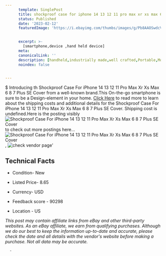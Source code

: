 ```yaml
---
      template: SinglePost
      title: shockproof case for iphone 14 13 12 11 pro max xr xs max 6 8 7 plus se cover
      status: Published
      date: '2023-02-12'
      featuredImage: 'https://i.ebayimg.com/thumbs/images/g/Pb8AAOSwdcVhKRq9/s-l225.jpg'
       

      excerpt: >-
        [smartphone,device ,hand held device]
      meta:
      canonicalLink: ''
      description: [handheld,industrially made,well crafted,Portable,Mobile,Compact,Convenient,Lightweight,Maneuverable,Man-portable,Miniature,Carriable,Hand-held,Light,Holdable,Transportable,Mobile device,Pocket-sized,On-the-go,Wireless,Cordless,Compact size,Convenient size, smartphone,device ,hand held device]
      noindex: false
      

---
```

$
      Introducing th Shockproof Case For iPhone 14 13 12 11 Pro Max Xr Xs Max 6 8 7 Plus SE Cover from a well-known brand.This On-the-go smartphone is sure to be a Design-element in your home. [Click Here](https://www.ebay.com/itm/154806091201?hash=item240b297dc1%3Ag%3APb8AAOSwdcVhKRq9&mkevt=1&mkcid=1&mkrid=711-53200-19255-0&campid=%253CePNCampaignId%253E&customid=%253CreferenceId%253E&toolid=10049) to read more to learn about the shipping costs and additional details for the Shockproof Case For iPhone 14 13 12 11 Pro Max Xr Xs Max 6 8 7 Plus SE Cover. Shipping cost is undefined.Here is the posting visibly ![Shockproof Case For iPhone 14 13 12 11 Pro Max Xr Xs Max 6 8 7 Plus SE Cover](https://i.ebayimg.com/thumbs/images/g/Pb8AAOSwdcVhKRq9/s-l225.jpg) to check out more postings here... ![Shockproof Case For iPhone 14 13 12 11 Pro Max Xr Xs Max 6 8 7 Plus SE Cover](https://i.ebayimg.com/images/g/Pb8AAOSwdcVhKRq9/s-l1600.jpg), ![check vendor page](https://origin-galleryplus.ebayimg.com/ws/web/154806091201_2_0_1/225x225.jpg,https://origin-galleryplus.ebayimg.com/ws/web/154806091201_3_0_1/225x225.jpg,https://origin-galleryplus.ebayimg.com/ws/web/154806091201_4_0_1/225x225.jpg,https://origin-galleryplus.ebayimg.com/ws/web/154806091201_5_0_1/225x225.jpg,https://origin-galleryplus.ebayimg.com/ws/web/154806091201_6_0_1/225x225.jpg)'

      

 ## Technical Facts 



     
      

 - Condition- New 


      

 - Listed Price- 8.65 


      

 - Currency- USD 


      

 - Feedback score - 90298 


      

 - Location - US 


      
      

 *_This post may contain affiliate links from eBay and other third-party websites. As an eBay affiliate, we earn from qualifying purchases. Although we do our best to keep the information up-to-date and accurate, please check the date and all details with the vendor's website before making a purchase. Not all data may be accurate._*




      -
